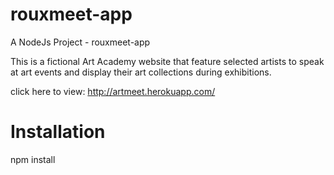 # rouxmeet-app
A NodeJs Project - rouxmeet-app

This is a fictional Art Academy website that feature selected artists to speak at art events and display their art collections during exhibitions. 

click here to view: http://artmeet.herokuapp.com/

# Installation
npm install

